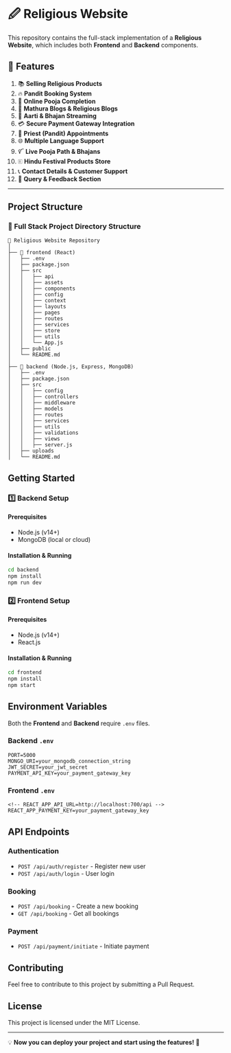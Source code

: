 
# 🖉️ Religious Website

This repository contains the full-stack implementation of a **Religious Website**, which includes both **Frontend** and **Backend** components. 

## 🌟 **Features**

1. 📚 **Selling Religious Products**
2. 🔥 **Pandit Booking System**
3. 🙏 **Online Pooja Completion**
4. 🚰️ **Mathura Blogs & Religious Blogs**
5. 🎥 **Aarti & Bhajan Streaming**
6. 💳 **Secure Payment Gateway Integration**
7. 📅 **Priest (Pandit) Appointments**
8. 🌐 **Multiple Language Support**
9. 🜡️ **Live Pooja Path & Bhajans**
10. 🗉️ **Hindu Festival Products Store**
11. 📞 **Contact Details & Customer Support**
12. 💌 **Query & Feedback Section**

---
## Project Structure

### 📂 Full Stack Project Directory Structure
```
📂 Religious Website Repository
│
├── 📂 frontend (React)
│   ├── .env
│   ├── package.json
│   ├── src
│   │   ├── api
│   │   ├── assets
│   │   ├── components
│   │   ├── config
│   │   ├── context
│   │   ├── layouts
│   │   ├── pages
│   │   ├── routes
│   │   ├── services
│   │   ├── store
│   │   ├── utils
│   │   └── App.js
│   ├── public
│   └── README.md
│
├── 📂 backend (Node.js, Express, MongoDB)
│   ├── .env
│   ├── package.json
│   ├── src
│   │   ├── config
│   │   ├── controllers
│   │   ├── middleware
│   │   ├── models
│   │   ├── routes
│   │   ├── services
│   │   ├── utils
│   │   ├── validations
│   │   ├── views
│   │   ├── server.js
│   ├── uploads
│   └── README.md
```

## Getting Started

### 1️⃣ Backend Setup
#### Prerequisites
- Node.js (v14+)
- MongoDB (local or cloud)

#### Installation & Running
```bash
cd backend
npm install
npm run dev
```

### 2️⃣ Frontend Setup
#### Prerequisites
- Node.js (v14+)
- React.js

#### Installation & Running
```bash
cd frontend
npm install
npm start
```

## Environment Variables
Both the **Frontend** and **Backend** require `.env` files.

### Backend `.env`
```
PORT=5000
MONGO_URI=your_mongodb_connection_string
JWT_SECRET=your_jwt_secret
PAYMENT_API_KEY=your_payment_gateway_key
```

### Frontend `.env`
```
<!-- REACT_APP_API_URL=http://localhost:700/api -->
REACT_APP_PAYMENT_KEY=your_payment_gateway_key
```

## API Endpoints
### Authentication
- `POST /api/auth/register` - Register new user
- `POST /api/auth/login` - User login

### Booking
- `POST /api/booking` - Create a new booking
- `GET /api/booking` - Get all bookings

### Payment
- `POST /api/payment/initiate` - Initiate payment

## Contributing
Feel free to contribute to this project by submitting a Pull Request.

## License
This project is licensed under the MIT License.

---

💡 **Now you can deploy your project and start using the features!** 🚀
